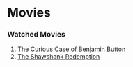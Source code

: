 # Movies

### Watched Movies
<ol>
  <li><a href="#" target="_blank">The Curious Case of Benjamin Button</a></li>
  <li><a href="https://www.imdb.com/title/tt0111161/" target="_blank">The Shawshank Redemption</a></li>
</ol>